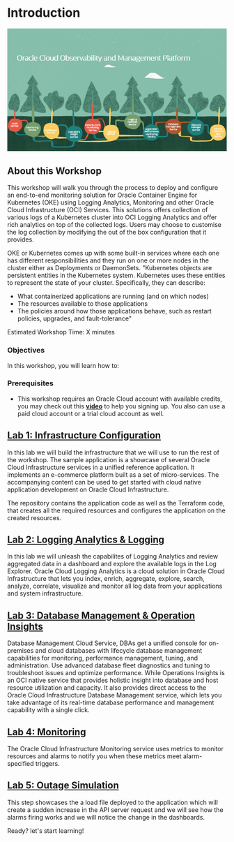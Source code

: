 # Introduction

![](./intro/images/Intro.png)

## About this Workshop

This workshop will walk you through the process to deploy and configure an end-to-end monitoring solution for Oracle Container Engine for Kubernetes (OKE) using Logging Analytics, Monitoring and other Oracle Cloud Infrastructure (OCI) Services.
This solutions offers collection of various logs of a Kubernetes cluster into OCI Logging Analytics and offer rich analytics on top of the collected logs. Users may choose to customise the log collection by modifying the out of the box configuration that it provides.

OKE or Kubernetes comes up with some built-in services where each one has different responsibilities and they run on one or more nodes in the cluster either as Deployments or DaemonSets. 
"Kubernetes objects are persistent entities in the Kubernetes system. Kubernetes uses these entities to represent the state of your cluster. Specifically, they can describe:

- What containerized applications are running (and on which nodes)
- The resources available to those applications
- The policies around how those applications behave, such as restart policies, upgrades, and fault-tolerance"

Estimated Workshop Time: X minutes

### Objectives

In this workshop, you will learn how to:


### Prerequisites

-  This workshop requires an Oracle Cloud account with available credits, you may check out this **[video](https://www.youtube.com/watch?v=4U-0SumNz6w)** to help you signing up. You also can use a paid cloud account or a trial cloud account as well.
  



## **[Lab 1: Infrastructure Configuration](infrastructure/infrastructure.md)**

 In this lab we will build the infrastructure that we will use to run the rest of the workshop.  The sample application is a showcase of several Oracle Cloud Infrastructure services in a unified reference application. It implements an e-commerce platform built as a set of micro-services. The accompanying content can be used to get started with cloud native application development on Oracle Cloud Infrastructure.

 The repository contains the application code as well as the Terraform code, that creates all the required resources and configures the application on the created resources.

## **[Lab 2: Logging Analytics & Logging](logana/logana.md)**

 In this lab we will unleash the capabilites of Logging Analytics and review aggregated data in a dashboard and explore the available logs in the Log Explorer. 
 Oracle Cloud Logging Analytics is a cloud solution in Oracle Cloud Infrastructure that lets you index, enrich, aggregate, explore, search, analyze, correlate, visualize and monitor all log data from your applications and system infrastructure.

## **[Lab 3: Database Management & Operation Insights](dbmngt/dbmngt.md)**

 Database Management Cloud Service, DBAs get a unified console for on-premises and cloud databases with lifecycle database management capabilities for monitoring, performance management, tuning, and administration. Use advanced database fleet diagnostics and tuning to troubleshoot issues and optimize performance. 
 While Operations Insights is an OCI native service that provides holistic insight into database and host resource utilization and capacity.
 It also provides direct access to the Oracle Cloud Infrastructure Database Management service, which lets you take advantage of its real-time database performance and management capability with a single click.
 
## **[Lab 4: Monitoring](monitor/monitor.md)**

The Oracle Cloud Infrastructure Monitoring service uses metrics  to monitor resources and alarms  to notify you when these metrics meet alarm-specified triggers. 

## **[Lab 5: Outage Simulation](simulation/simulation.md)**

This step showcases the a load file deployed to the application which will create a sudden increase in the API server request and we will see how the alarms firing works and we will notice the change in the dashboards.

Ready? let's start learning!


